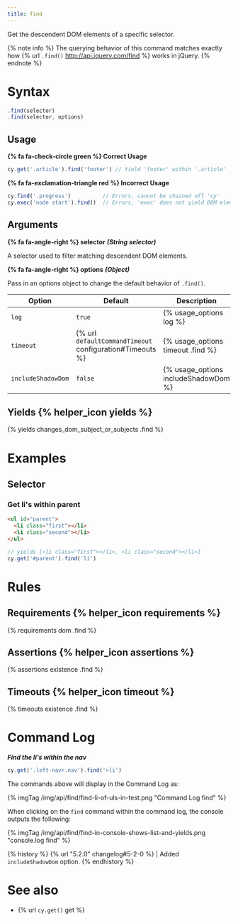 ```yaml
---
title: find
---
```


Get the descendent DOM elements of a specific selector.

{% note info %}
The querying behavior of this command matches exactly how {% url `.find()` http://api.jquery.com/find %} works in jQuery.
{% endnote %}

# Syntax

```javascript
.find(selector)
.find(selector, options)
```

## Usage

**{% fa fa-check-circle green %} Correct Usage**

```javascript
cy.get('.article').find('footer') // Yield 'footer' within '.article'
```

**{% fa fa-exclamation-triangle red %} Incorrect Usage**

```javascript
cy.find('.progress')          // Errors, cannot be chained off 'cy'
cy.exec('node start').find()  // Errors, 'exec' does not yield DOM element
```

## Arguments

**{% fa fa-angle-right %} selector**  ***(String selector)***

A selector used to filter matching descendent DOM elements.

**{% fa fa-angle-right %} options**  ***(Object)***

Pass in an options object to change the default behavior of `.find()`.

Option | Default | Description
--- | --- | ---
`log` | `true` | {% usage_options log %}
`timeout` | {% url `defaultCommandTimeout` configuration#Timeouts %} | {% usage_options timeout .find %}
`includeShadowDom` | `false` | {% usage_options includeShadowDom %}

## Yields {% helper_icon yields %}

{% yields changes_dom_subject_or_subjects .find %}

# Examples

## Selector

### Get li's within parent

```html
<ul id="parent">
  <li class="first"></li>
  <li class="second"></li>
</ul>
```

```javascript
// yields [<li class="first"></li>, <li class="second"></li>]
cy.get('#parent').find('li')
```

# Rules

## Requirements {% helper_icon requirements %}

{% requirements dom .find %}

## Assertions {% helper_icon assertions %}

{% assertions existence .find %}

## Timeouts {% helper_icon timeout %}

{% timeouts existence .find %}

# Command Log

***Find the li's within the nav***

```javascript
cy.get('.left-nav>.nav').find('>li')
```

The commands above will display in the Command Log as:

{% imgTag /img/api/find/find-li-of-uls-in-test.png "Command Log find" %}

When clicking on the `find` command within the command log, the console outputs the following:

{% imgTag /img/api/find/find-in-console-shows-list-and-yields.png "console.log find" %}

{% history %}
{% url "5.2.0" changelog#5-2-0 %} | Added `includeShadowDom` option.
{% endhistory %}

# See also

- {% url `cy.get()` get %}
